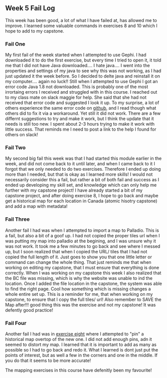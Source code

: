 ## Week 5 Fail Log
This week has been good, a lot of what I have failed at, has allowed me to improve. I learned some valuable commands in exercises 8 and 10 which I hope to add to my capstone. 

### Fail One
My first fail of the week started when I attempted to use Gephi. I had downloaded it to do the first exercise, but every time I tried to open it, it told me that I did not have Java downloaded.... I hate java.... I went into the properties and settings of my java to see why this was not working, as I had just updated it the week before. So I decided to delte java and reinstall it on my computer.... again no luck!! Still when I attempted to use Gephi I got an error code Java 1.8 not downloaded. This is probably one of the most irrortaing errors I received and struggled with in this course. I reached out to my class mate on slack maggie for help. She said that she had not received that error code and suggested I look it up. To my surprise, a lot of others experience the same error code on [github](https://github.com/gephi/gephi/issues/1787), and I read though what others did to fix it via a workaround. Yet still it did not work. There are a few differnt suggestions to try and make it work, but I think the update that it needs is still too new. I spent about 2-3 hours trying to make it work with little success. That reminds me I need to post a link to the help I found for others on slack!

### Fail Two
My second big fail this week was that I had started this module earlier in the week, and did not come back to it until later, and when I came back to it I forgot that we only needed to do two exercises. Therefore I ended up doing more than I needed, but that is okay as I learned more skills! I would not necessarily consider this a fail, but rather a bit of both fail and success as I ended up developing my skill set, and knowledge which can only help me further with my capstone project! I have already started a bit of my capstone project, and after doing exercise 8, I hope to go back and maybe get a historical map for each location in Canada (atomic hisotry capstone) and add a map with metadata!

### Fail Three
Another fail I had was when I attempted to import a map to Palladio. This is a fail, but also a bit of a goof up. I had not copied the proper tiles url when I was putting my map into palladio at the begining, and I was unsure why it was not work. It took me a few minutes to go back and see where I messed up, but I soon realized that when I copied the URL/ tiles that I had not copied the full length of it. Just goes to show you that one little letter or command can change the whole thing. That just reminds me that when working on editing my capstone, that I must ensure that everything is done correctly. When I was working on my capstone this week I also realized that the BC file was missing, which is why the website was unable to ind the location. Once I added the file location in the capstone, the system was able to find the right page. Cool how something which is missing changes a whole entire set up. This is a reminder for me, that when working on my capstone, to ensure that I copy the full tiles/ url! Also remember to SAVE the Map after!!! good thing this was the exercise and not my capstone! It was defently good practice! 

### Fail Four
Another fail I had was in [exercise eight](https://hyp.is/S21Ouov5Eem7Z6NPSDYHQw/workbook.craftingdigitalhistory.ca/module-4/Exercises/) where I attempted to "pin" a historical map overtop of the new one. I did not add enough pins, adn it seemed to distort my map. I learned that it is important to add as many as possible so I had to go back and redo it. What I learned is dont just put the points of interest, but as well a few in the corners and one in the middle. If you do that it seems to be more accurate!

The mapping exercises in this course have defenitly been my favourite!

